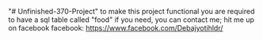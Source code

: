 "# Unfinished-370-Project" 
to make this project functional you are required to have a sql table called "food"
if you need, you can contact me; hit me up on facebook
facebook: https://www.facebook.com/Debajyotihldr/
